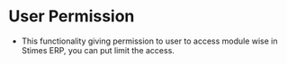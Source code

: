 # User Permission  
- This functionality giving permission to user to access module wise in Stimes ERP, you can put limit the access. 